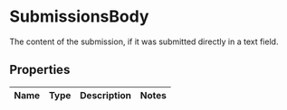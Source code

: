 

# SubmissionsBody

The content of the submission, if it was submitted directly in a text field.

## Properties

| Name | Type | Description | Notes |
|------------ | ------------- | ------------- | -------------|



